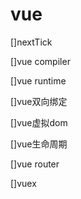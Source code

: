# vue

[]nextTick

[]vue compiler

[]vue runtime

[]vue双向绑定

[]vue虚拟dom

[]vue生命周期

[]vue router

[]vuex